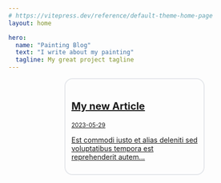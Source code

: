 ```yaml
---
# https://vitepress.dev/reference/default-theme-home-page
layout: home

hero:
  name: "Painting Blog"
  text: "I write about my painting"
  tagline: My great project tagline
---
```

<a href="./articles/article-1" style="display: block; width:50%; margin: auto; padding: .75rem; border: 2px #e5e7eb solid; border-radius: 1rem;">
    <h2 style="font-size: 1.25rem; line-height: 1.75rem; font-weight: 700;">My new Article</h2>
    <small>2023-05-29</small>
    <p>Est commodi iusto et alias deleniti sed voluptatibus tempora est reprehenderit autem...</p>
</a>

